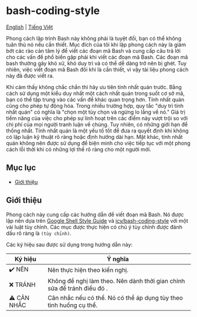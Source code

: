 <!-- vim: set nospell: -->
# bash-coding-style

[English](README.md) | [Tiếng Việt](README.vi.md)

Phong cách lập trình Bash này không phải là tuyệt đối, bạn có thể không tuân thủ nó nếu cần thiết. Mục đích của tôi khi lập phong cách này là giảm bớt các rào cản tâm lý để viết các đoạn mã Bash và cung cấp câu trả lời cho các vấn đề phổ biến gặp phải khi viết các đoạn mã Bash. Các đoạn mã bash thường gây khó xử, khó duy trì và có thể dễ dàng trở nên bị ghét. Tuy nhiên, việc viết đoạn mã Bash đôi khi là cần thiết, vì vậy tài liệu phong cách này đã được viết ra.

Khi cảm thấy không chắc chắn thì hãy ưu tiên tính nhất quán trước. Bằng cách sử dụng một kiểu duy nhất một cách nhất quán trong suốt cơ sở mã, bạn có thể tập trung vào các vấn đề khác quan trọng hơn. Tính nhất quán cũng cho phép tự động hóa. Trong nhiều trường hợp, quy tắc "duy trì tính nhất quán" có nghĩa là "chọn một tùy chọn và ngừng lo lắng về nó." Giá trị tiềm năng của việc cho phép sự linh hoạt trên các điểm này vượt trội so với chi phí của mọi người tranh luận về chúng. Tuy nhiên, có những giới hạn để thống nhất. Tính nhất quán là một yếu tố tốt để đưa ra quyết định khi không có lập luận kỹ thuật rõ ràng hoặc định hướng dài hạn. Mặt khác, tính nhất quán không nên được sử dụng để biện minh cho việc tiếp tục với một phong cách lỗi thời khi có những lợi thế rõ ràng cho một người mới.

## Mục lục

<!-- toc -->

- [Giới thiệu](#gi%E1%BB%9Bi-thi%E1%BB%87u)

<!-- tocstop -->

## Giới thiệu

Phong cách này cung cấp các hướng dẫn để viết đoạn mã Bash. Nó được lập nên dựa trên [Google Shell Style Guide](https://google.github.io/styleguide/shellguide.html) và [icy/bash-coding-style](https://github.com/icy/bash-coding-style) với một vài luật tùy chỉnh.
Các mục được thực hiện có chủ ý tùy chỉnh được đánh dấu rõ ràng là `(tùy chỉnh)`.

Các ký hiệu sau được sử dụng trong hướng dẫn này:

| Ký hiệu | Ý nghĩa |
| ------ | ------- |
| ✔️ NÊN | Nên thực hiện theo kiến nghị. |
| ❌ TRÁNH | Không đề nghị làm theo. Nên dành thời gian chỉnh sửa để tránh điều đó . |
| ⚠️ CÂN NHẮC | Cân nhắc nếu có thể. Nó có thể áp dụng tùy theo tình huống cụ thể. |
